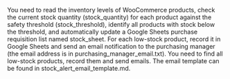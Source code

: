 You need to read the inventory levels of WooCommerce products, check the current stock quantity (stock_quantity) for each product against the safety threshold (stock_threshold), identify all products with stock below the threshold, and automatically update a Google Sheets purchase requisition list named stock_sheet. For each low-stock product, record it in Google Sheets and send an email notification to the purchasing manager (the email address is in purchasing_manager_email.txt). You need to find all low-stock products, record them and send emails. The email template can be found in stock_alert_email_template.md.